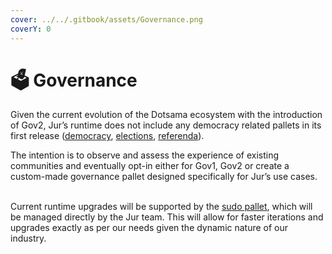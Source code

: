 ```yaml
---
cover: ../../.gitbook/assets/Governance.png
coverY: 0
---
```


# 🗳 Governance

Given the current evolution of the Dotsama ecosystem with the introduction of Gov2, Jur’s runtime does not include any democracy related pallets in its first release ([democracy](https://paritytech.github.io/substrate/master/pallet\_democracy/index.html), [elections](https://paritytech.github.io/substrate/master/pallet\_election\_provider\_multi\_phase/index.html), [referenda](https://paritytech.github.io/substrate/master/pallet\_referenda/index.html)).

The intention is to observe and assess the experience of existing communities and eventually opt-in either for Gov1, Gov2 or create a custom-made governance pallet designed specifically for Jur’s use cases.

\
Current runtime upgrades will be supported by the [sudo pallet](https://paritytech.github.io/substrate/master/pallet\_sudo/index.html), which will be managed directly by the Jur team. This will allow for faster iterations and upgrades exactly as per our needs given the dynamic nature of our industry.
